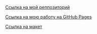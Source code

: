 [Ссылка на мой реппозиторий](https://github.com/AskonaLi/mesto-project-ff)

[Ссылка на мою работу на GitHub Pages](https://askonali.github.io/mesto-project-ff)

[Ссылка на макет](https://www.figma.com/design/Mkp0ZU8aEiNmy0PQK5pSzK/%238-%3C%2Fзакрывающий-тег%3E-(Copy)?node-id=0-1&p=f&t=epCiydqTwCsPA0YD-0)
